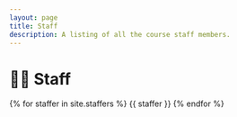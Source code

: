 ```yaml
---
layout: page
title: Staff
description: A listing of all the course staff members.
---
```


#  👨&zwj;🏫 Staff

{% for staffer in site.staffers %}
{{ staffer }}
{% endfor %}
